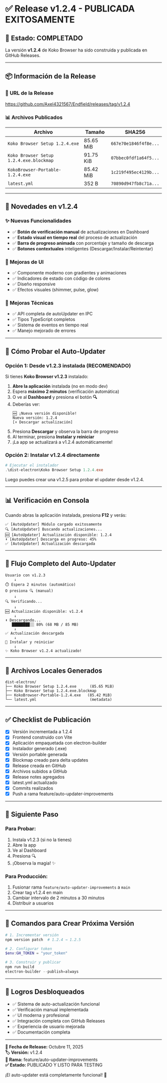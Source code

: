 # ✅ Release v1.2.4 - PUBLICADA EXITOSAMENTE

## 🎉 Estado: COMPLETADO

La versión **v1.2.4** de Koko Browser ha sido construida y publicada en GitHub Releases.

---

## 📦 **Información de la Release**

### 🔗 **URL de la Release**
https://github.com/Axel4321567/Endfield/releases/tag/v1.2.4

### 📊 **Archivos Publicados**

| Archivo | Tamaño | SHA256 |
|---------|--------|--------|
| `Koko Browser Setup 1.2.4.exe` | 85.65 MiB | `667e70e1846f4f8e...` |
| `Koko Browser Setup 1.2.4.exe.blockmap` | 91.75 KiB | `07bbec0fdf1a64f5...` |
| `KokoBrowser-Portable-1.2.4.exe` | 85.42 MiB | `1c219f495ec4129b...` |
| `latest.yml` | 352 B | `70890d947fb8c71a...` |

---

## 🚀 **Novedades en v1.2.4**

### ✨ **Nuevas Funcionalidades**
- ✅ **Botón de verificación manual** de actualizaciones en Dashboard
- ✅ **Estado visual en tiempo real** del proceso de actualización
- ✅ **Barra de progreso animada** con porcentaje y tamaño de descarga
- ✅ **Botones contextuales** inteligentes (Descargar/Instalar/Reintentar)

### 🎨 **Mejoras de UI**
- ✅ Componente moderno con gradientes y animaciones
- ✅ Indicadores de estado con código de colores
- ✅ Diseño responsive
- ✅ Efectos visuales (shimmer, pulse, glow)

### 🔧 **Mejoras Técnicas**
- ✅ API completa de autoUpdater en IPC
- ✅ Tipos TypeScript completos
- ✅ Sistema de eventos en tiempo real
- ✅ Manejo mejorado de errores

---

## 🧪 **Cómo Probar el Auto-Updater**

### **Opción 1: Desde v1.2.3 instalada (RECOMENDADO)**

Si tienes **Koko Browser v1.2.3** instalado:

1. **Abre la aplicación** instalada (no en modo dev)
2. Espera **máximo 2 minutos** (verificación automática)
3. O ve al **Dashboard** y presiona el botón **🔍**
4. Deberías ver:
   ```
   🆕 ¡Nueva versión disponible!
   Nueva versión: 1.2.4
   [⬇️ Descargar actualización]
   ```
5. Presiona **Descargar** y observa la barra de progreso
6. Al terminar, presiona **Instalar y reiniciar**
7. ¡La app se actualizará a v1.2.4 automáticamente!

### **Opción 2: Instalar v1.2.4 directamente**

```powershell
# Ejecutar el instalador
.\dist-electron\Koko Browser Setup 1.2.4.exe
```

Luego puedes crear una v1.2.5 para probar el updater desde v1.2.4.

---

## 📊 **Verificación en Consola**

Cuando abras la aplicación instalada, presiona **F12** y verás:

```
✅ [AutoUpdater] Módulo cargado exitosamente
🔍 [AutoUpdater] Buscando actualizaciones...
🆕 [AutoUpdater] Actualización disponible: 1.2.4
⬇️ [AutoUpdater] Descarga en progreso: 45%
✅ [AutoUpdater] Actualización descargada
```

---

## 🔄 **Flujo Completo del Auto-Updater**

```
Usuario con v1.2.3
    ↓
⏱️ Espera 2 minutos (automático)
O presiona 🔍 (manual)
    ↓
🔍 Verificando...
    ↓
🆕 Actualización disponible: v1.2.4
    ↓
⬇️ Descargando... 
   ████████░░ 80% (68 MB / 85 MB)
    ↓
✅ Actualización descargada
    ↓
🚀 Instalar y reiniciar
    ↓
✨ Koko Browser v1.2.4 actualizado!
```

---

## 📁 **Archivos Locales Generados**

```
dist-electron/
├── Koko Browser Setup 1.2.4.exe      (85.65 MiB)
├── Koko Browser Setup 1.2.4.exe.blockmap
├── KokoBrowser-Portable-1.2.4.exe   (85.42 MiB)
└── latest.yml                        (metadata)
```

---

## ✅ **Checklist de Publicación**

- [x] Versión incrementada a 1.2.4
- [x] Frontend construido con Vite
- [x] Aplicación empaquetada con electron-builder
- [x] Instalador generado (.exe)
- [x] Versión portable generada
- [x] Blockmap creado para delta updates
- [x] Release creada en GitHub
- [x] Archivos subidos a GitHub
- [x] Release notes agregados
- [x] latest.yml actualizado
- [x] Commits realizados
- [x] Push a rama feature/auto-updater-improvements

---

## 🎯 **Siguiente Paso**

### **Para Probar**:
1. Instala v1.2.3 (si no la tienes)
2. Abre la app
3. Ve al Dashboard
4. Presiona 🔍
5. ¡Observa la magia! ✨

### **Para Producción**:
1. Fusionar rama `feature/auto-updater-improvements` a `main`
2. Crear tag v1.2.4 en main
3. Cambiar intervalo de 2 minutos a 30 minutos
4. Distribuir a usuarios

---

## 📝 **Comandos para Crear Próxima Versión**

```powershell
# 1. Incrementar versión
npm version patch  # 1.2.4 → 1.2.5

# 2. Configurar token
$env:GH_TOKEN = "your_token"

# 3. Construir y publicar
npm run build
electron-builder --publish=always
```

---

## 🌟 **Logros Desbloqueados**

- ✅ Sistema de auto-actualización funcional
- ✅ Verificación manual implementada
- ✅ UI moderna y profesional
- ✅ Integración completa con GitHub Releases
- ✅ Experiencia de usuario mejorada
- ✅ Documentación completa

---

**📅 Fecha de Release:** Octubre 11, 2025  
**🏷️ Versión:** v1.2.4  
**🌿 Rama:** feature/auto-updater-improvements  
**✅ Estado:** PUBLICADO Y LISTO PARA TESTING

¡El auto-updater está completamente funcional! 🎉
